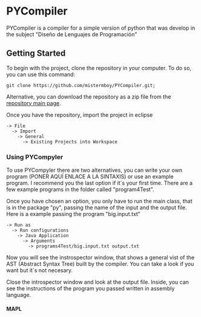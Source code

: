 # PYCompiler
PYCompiler is a compiler for a simple version of python that was develop in the subject "Diseño de Lenguajes de Programación"

## Getting Started
To begin with the project, clone the repository in your computer. To do so, you can use this command:

```
git clone https://github.com/mistermboy/PYCompiler.git;
```

Alternative, you can download the repository as a zip file from the [repository main page](https://github.com/mistermboy/PYCompiler).

Once you have the repository, import the project in eclipse

```
-> File 
  -> Import
    -> General 
      -> Existing Projects into Workspace
```

### Using PYCompyler
To use PYCompyler there are two alternatives, you can write your own program (PONER AQUÍ ENLACE A LA SINTAXIS) or use an example program.
I recommend you the last option if it´s your first time. There are a few example programs in the folder called "program4Test".

Once you have chosen an option, you only have to run the main class, that is in the package "py", passing the name of the input and the output file. Here is a example passing the program "big.input.txt"

```
-> Run as 
  -> Run configurations
    -> Java Application  
      -> Arguments 
        -> programs4Test/big.input.txt output.txt
```
Now you will see the instrospector window, that shows a general vist of the AST (Abstract Syntax Tree) built by the compiler. You can take a look if you want but it´s not necesary.

Close the introspector window and look at the output file. Inside, you can see the instructions of the program you passed written in assembly language.

#### MAPL
